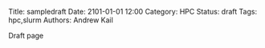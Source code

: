 Title: sampledraft
Date: 2101-01-01 12:00
Category: HPC
Status: draft
Tags: hpc,slurm
Authors: Andrew Kail

Draft page
